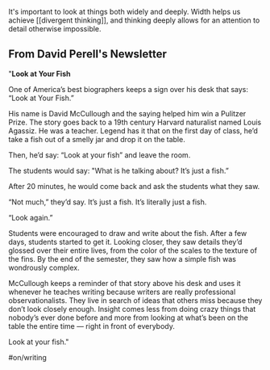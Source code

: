 It's important to look at things both widely and deeply. Width helps us achieve [[divergent thinking]], and thinking deeply allows for an attention to detail otherwise impossible. 


## From David Perell's Newsletter
"**Look at Your Fish**

One of America’s best biographers keeps a sign over his desk that says: “Look at Your Fish.”

His name is David McCullough and the saying helped him win a Pulitzer Prize. The story goes back to a 19th century Harvard naturalist named Louis Agassiz. He was a teacher. Legend has it that on the first day of class, he’d take a fish out of a smelly jar and drop it on the table.

Then, he’d say: “Look at your fish” and leave the room.

The students would say: "What is he talking about? It’s just a fish.”

After 20 minutes, he would come back and ask the students what they saw.

“Not much,” they’d say. It’s just a fish. It’s literally just a fish.

“Look again.”

Students were encouraged to draw and write about the fish. After a few days, students started to get it. Looking closer, they saw details they’d glossed over their entire lives, from the color of the scales to the texture of the fins. By the end of the semester, they saw how a simple fish was wondrously complex.

McCullough keeps a reminder of that story above his desk and uses it whenever he teaches writing because writers are really professional observationalists. They live in search of ideas that others miss because they don’t look closely enough. Insight comes less from doing crazy things that nobody’s ever done before and more from looking at what’s been on the table the entire time — right in front of everybody.

Look at your fish."


#on/writing 